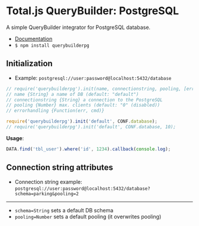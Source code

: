 # Total.js QueryBuilder: PostgreSQL

A simple QueryBuilder integrator for PostgreSQL database.

- [Documentation](https://docs.totaljs.com/total4/)
- `$ npm install querybuilderpg`

## Initialization

- Example: `postgresql://user:password@localhost:5432/database`

```js
// require('querybuilderpg').init(name, connectionstring, pooling, [errorhandling]);
// name {String} a name of DB (default: "default")
// connectionstring {String} a connection to the PostgreSQL
// pooling {Number} max. clients (default: "0" (disabled))
// errorhandling {Function(err, cmd)}

require('querybuilderpg').init('default', CONF.database);
// require('querybuilderpg').init('default', CONF.database, 10);
```

__Usage__:

```js
DATA.find('tbl_user').where('id', 1234).callback(console.log);
```

## Connection string attributes

- Connection string example: `postgresql://user:password@localhost:5432/database?schema=parking&pooling=2`

---

- `schema=String` sets a default DB schema
- `pooling=Number` sets a default pooling (it overwrites pooling)